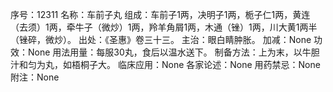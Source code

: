 序号：12311
名称：车前子丸
组成：车前子1两，决明子1两，栀子仁1两，黄连（去须）1两，牵牛子（微炒）1两，羚羊角屑1两，木通（锉）1两，川大黄1两半（锉碎，微炒）。
出处：《圣惠》卷三十三。
主治：眼白睛肿胀。
加减：None
功效：None
用法用量：每服30丸，食后以温水送下。
制备方法：上为末，以牛胆汁和匀为丸，如梧桐子大。
临床应用：None
各家论述：None
用药禁忌：None
附注：None
